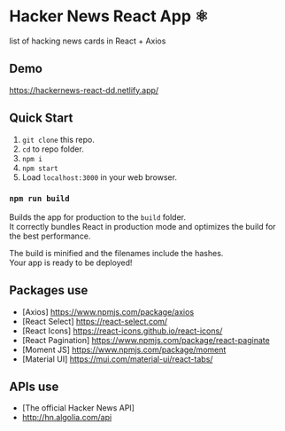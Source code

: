 # Hacker News React App ⚛

list of hacking news cards in React + Axios

Demo
----------

https://hackernews-react-dd.netlify.app/

Quick Start
----------

1. `git clone` this repo.
2. `cd` to repo folder.
4. `npm i`
5. `npm start`
6. Load `localhost:3000` in your web browser.


### `npm run build`

Builds the app for production to the `build` folder.\
It correctly bundles React in production mode and optimizes the build for the best performance.

The build is minified and the filenames include the hashes.\
Your app is ready to be deployed!

Packages use
----------

- [Axios] https://www.npmjs.com/package/axios
- [React Select] https://react-select.com/
- [React Icons] https://react-icons.github.io/react-icons/
- [React Pagination] https://www.npmjs.com/package/react-paginate
- [Moment JS] https://www.npmjs.com/package/moment
- [Material UI] https://mui.com/material-ui/react-tabs/
 

APIs use
----------

- [The official Hacker News API]
- <http://hn.algolia.com/api>
